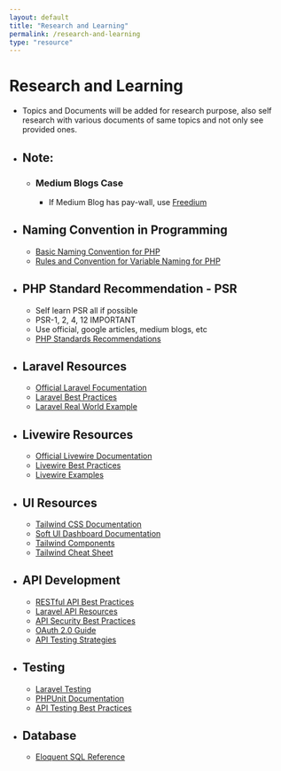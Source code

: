 ```yaml
---
layout: default
title: "Research and Learning"
permalink: /research-and-learning
type: "resource"
---
```


# Research and Learning
- Topics and Documents will be added for research purpose, also self research with various  documents of same topics and not only see provided ones.

- ## Note:
    - ### Medium Blogs Case
        - If Medium Blog has pay-wall, use [Freedium][freedium-link]

- ## Naming Convention in Programming
    - [Basic Naming Convention for PHP][basic-naming-convention]
    - [Rules and Convention for Variable Naming for PHP][rules-and-conventions-variable]

- ## PHP Standard Recommendation - PSR
    - Self learn PSR all if possible
    - PSR-1, 2, 4, 12 IMPORTANT
    - Use official, google articles, medium blogs, etc
    - [PHP Standards Recommendations][psr]

- ## Laravel Resources
    - [Official Laravel Focumentation][laravel-docs]
    - [Laravel Best Practices][laravel-best]
    - [Laravel Real World Example][laravel-example]

- ## Livewire Resources
    - [Official Livewire Documentation][livewire-docs]
    - [Livewire Best Practices][livewire-best]
    - [Livewire Examples][livewire-examples]

- ## UI Resources
    - [Tailwind CSS Documentation][tailwind-docs]
    - [Soft UI Dashboard Documentation][soft-ui]
    - [Tailwind Components][tailwind-components]
    - [Tailwind Cheat Sheet][tailwind-cheat]

- ## API Development
    - [RESTful API Best Practices][api-best]
    - [Laravel API Resources][api-resources]
    - [API Security Best Practices][api-security]
    - [OAuth 2.0 Guide][oauth]
    - [API Testing Strategies][api-testing]

- ## Testing
    - [Laravel Testing][laravel-testing]
    - [PHPUnit Documentation][phpunit]
    - [API Testing Best Practices][api-test-best]

- ## Database
    - [Eloquent SQL Reference][eloquent-sql-reference]


[freedium-link]: https://freedium.cfd "Freedium: Your paywall breakthrough for Medium!"

[basic-naming-convention]: https://www.codementor.io/@veenitchauhan/basics-of-naming-conventions-for-php-developers-eliexmew6 "Basics of Naming Conventions for PHP Developers"
[rules-and-conventions-variable]: https://www.koladechris.com/blog/rules-and-conventions-for-naming-variables-in-php/ "Rules and Conventions for Naming Variables in PHP"

[psr]: https://www.php-fig.org/psr/ "PHP Standards Recommendations"

[laravel-docs]: https://laravel.com/docs/10.x "Official Laravel Documentation"
[laravel-best]: https://github.com/alexeymezenin/laravel-best-practices?tab=readme-ov-file#contents "laravel Best Practices"
[laravel-example]: https://github.com/alexeymezenin/laravel-realworld-example-app "Real World Laravel Example"

[livewire-docs]: https://livewire.laravel.com/docs/ "Official Livewire Documentation"
[livewire-best]: https://github.com/michael-rubel/livewire-best-practices "Livewire Best Practices"
[livewire-examples]: https://github.com/livewire/examples "Livewire Examples"

[tailwind-docs]: https://tailwindcss.com/docs "Tailwind CSS Documentation"
[soft-ui]: https://www.creative-tim.com/learning-lab/tailwind/html/quick-start/soft-ui-dashboard/ "Soft UI Dashboard"
[tailwind-components]: https://tailwindui.com/components "Tailwind UI Components"
[tailwind-cheat]: https://nerdcave.com/tailwind-cheat-sheet "Tailwind Cheat Sheet"

[api-best]: https://docs.microsoft.com/en-us/azure/architecture/best-practices/api-design "API Design Best Practices"
[api-resources]: https://laravel.com/docs/10.x/eloquent-resources "Laravel API Resources"
[api-security]: https://oauth.net/articles/authentication/ "API Security Best Practices"
[oauth]: https://fusionauth.io/articles/oauth/modern-guide-to-oauth "OAuth 2.0 Guide"
[api-testing]: https://www.guru99.com/api-testing.html "API Testing Guide"

[laravel-testing]: https://laravel.com/docs/10.x/testing "Laravel Testing"
[phpunit]: https://phpunit.de/documentation.html "PHPUnit Documentation"
[api-test-best]: https://www.perfecto.io/blog/api-testing-best-practices "API Testing Best Practices"

[eloquent-sql-reference]: https://github.com/alexeymezenin/eloquent-sql-reference "Eloquent SQL References"

